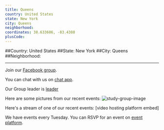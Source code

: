 ```yaml
---
title: Queens
country: United States
state: New York
city: Queens
neighborhood: 
coordinates: 38.633686, -83.4388
plusCode:
---
```


##Country: United States
##State: New York
##City: Queens
##Neighborhood: 
*****
Join our [Facebook group](https://www.facebook.com/groups/free.code.camp.queens.ny).

You can chat with us on [chat app]().

Our Group leader is [leader]()

Here are some pictures from our recent events:
![study-group-image]()

Here's a stream of one of our recent events:
[video hosting platform embed]

We have events every Tuesday. You can RSVP for an event on [event platform]().
